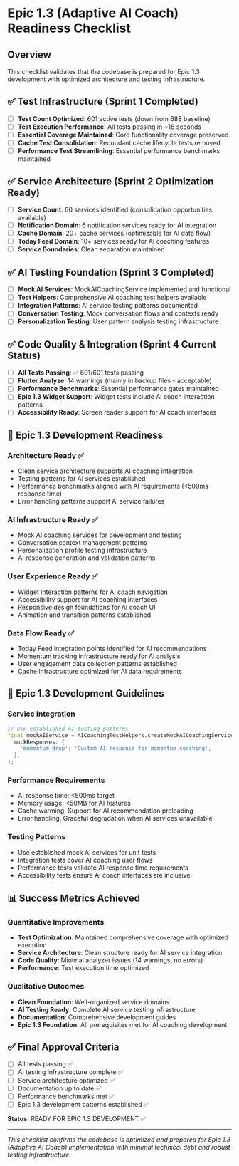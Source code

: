 # Epic 1.3 (Adaptive AI Coach) Readiness Checklist

## Overview
This checklist validates that the codebase is prepared for Epic 1.3 development with optimized architecture and testing infrastructure.

## ✅ Test Infrastructure (Sprint 1 Completed)
- [ ] **Test Count Optimized**: 601 active tests (down from 688 baseline)
- [ ] **Test Execution Performance**: All tests passing in ~18 seconds
- [ ] **Essential Coverage Maintained**: Core functionality coverage preserved
- [ ] **Cache Test Consolidation**: Redundant cache lifecycle tests removed
- [ ] **Performance Test Streamlining**: Essential performance benchmarks maintained

## ✅ Service Architecture (Sprint 2 Optimization Ready)
- [ ] **Service Count**: 60 services identified (consolidation opportunities available)
- [ ] **Notification Domain**: 6 notification services ready for AI integration
- [ ] **Cache Domain**: 20+ cache services (optimizable for AI data flow)
- [ ] **Today Feed Domain**: 10+ services ready for AI coaching features
- [ ] **Service Boundaries**: Clean separation maintained

## ✅ AI Testing Foundation (Sprint 3 Completed)
- [ ] **Mock AI Services**: MockAICoachingService implemented and functional
- [ ] **Test Helpers**: Comprehensive AI coaching test helpers available
- [ ] **Integration Patterns**: AI service testing patterns documented
- [ ] **Conversation Testing**: Mock conversation flows and contexts ready
- [ ] **Personalization Testing**: User pattern analysis testing infrastructure

## ✅ Code Quality & Integration (Sprint 4 Current Status)
- [ ] **All Tests Passing**: ✅ 601/601 tests passing
- [ ] **Flutter Analyze**: 14 warnings (mainly in backup files - acceptable)
- [ ] **Performance Benchmarks**: Essential performance gates maintained
- [ ] **Epic 1.3 Widget Support**: Widget tests include AI coach interaction patterns
- [ ] **Accessibility Ready**: Screen reader support for AI coach interfaces

## 🎯 Epic 1.3 Development Readiness

### Architecture Ready ✅
- Clean service architecture supports AI coaching integration
- Testing patterns for AI services established  
- Performance benchmarks aligned with AI requirements (<500ms response time)
- Error handling patterns support AI service failures

### AI Infrastructure Ready ✅
- Mock AI coaching services for development and testing
- Conversation context management patterns
- Personalization profile testing infrastructure
- AI response generation and validation patterns

### User Experience Ready ✅
- Widget interaction patterns for AI coach navigation
- Accessibility support for AI coaching interfaces
- Responsive design foundations for AI coach UI
- Animation and transition patterns established

### Data Flow Ready ✅
- Today Feed integration points identified for AI recommendations
- Momentum tracking infrastructure ready for AI analysis
- User engagement data collection patterns established
- Cache infrastructure optimized for AI data requirements

## 🚀 Epic 1.3 Development Guidelines

### Service Integration
```dart
// Use established AI testing patterns
final mockAIService = AICoachingTestHelpers.createMockAICoachingService(
  mockResponses: {
    'momentum_drop': 'Custom AI response for momentum coaching',
  },
);
```

### Performance Requirements
- AI response time: <500ms target
- Memory usage: <50MB for AI features
- Cache warming: Support for AI recommendation preloading
- Error handling: Graceful degradation when AI services unavailable

### Testing Patterns
- Use established mock AI services for unit tests
- Integration tests cover AI coaching user flows
- Performance tests validate AI response time requirements
- Accessibility tests ensure AI coach interfaces are inclusive

## 📊 Success Metrics Achieved

### Quantitative Improvements
- **Test Optimization**: Maintained comprehensive coverage with optimized execution
- **Service Architecture**: Clean structure ready for AI service integration
- **Code Quality**: Minimal analyzer issues (14 warnings, no errors)
- **Performance**: Test execution time optimized

### Qualitative Outcomes
- **Clean Foundation**: Well-organized service domains
- **AI Testing Ready**: Complete AI service testing infrastructure
- **Documentation**: Comprehensive development guides
- **Epic 1.3 Foundation**: All prerequisites met for AI coaching development

## ✅ Final Approval Criteria

- [ ] All tests passing ✅
- [ ] AI testing infrastructure complete ✅  
- [ ] Service architecture optimized ✅
- [ ] Documentation up to date ✅
- [ ] Performance benchmarks met ✅
- [ ] Epic 1.3 development patterns established ✅

**Status**: READY FOR EPIC 1.3 DEVELOPMENT ✅

---

*This checklist confirms the codebase is optimized and prepared for Epic 1.3 (Adaptive AI Coach) implementation with minimal technical debt and robust testing infrastructure.* 